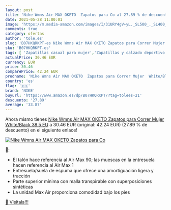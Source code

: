 ```yaml
---
layout: post
title: 'Nike Wmns Air MAX OKETO  Zapatos para Co al 27.89 % de descuento'
date: 2021-05-28 11:00:01
image: 'https://m.media-amazon.com/images/I/31URY4gV+yL._SL500_._SL400_.jpg'
comments: true
category: ofertas
author: 'tole.es'
slug: 'B07HKQRKPT-es Nike Wmns Air MAX OKETO Zapatos para Correr Mujer...'
sku: 'B07HKQRKPT-es'
tags: [ 'Zapatillas casual para mujer','Zapatillas y calzado deportivo para mujer','Zapatos','Zapatos para mujer','Zapatos y complementos','nike','zapatos', ]
actualPrice: 30.46 EUR
currency: EUR
price: 30.46
comparePrice: 42.24 EUR
prodname: 'Nike Wmns Air MAX OKETO  Zapatos para Correr Mujer  White/Black  38.5 EU'
country: 'es'
flag: '🇪🇸'
brand: 'NIKE'
buyurl: 'https://www.amazon.es/dp/B07HKQRKPT/?tag=tolees-21'
descuento: '27.89'
average: '33.87'
---
```


Ahora mismo tienes [Nike Wmns Air MAX OKETO  Zapatos para Correr Mujer  White/Black  38.5 EU](https://www.amazon.es/dp/B07HKQRKPT/?tag=tolees-21) a 30.46 EUR (original: 42.24 EUR) (27.89 %  de descuento) en el siguiente enlace!

[![Nike Wmns Air MAX OKETO  Zapatos para Co](https://m.media-amazon.com/images/I/31URY4gV+yL._SL500_._SL400_.jpg)](https://www.amazon.es/dp/B07HKQRKPT/?tag=tolees-21)

🔎:

- El talón hace referencia al Air Max 90; las muescas en la entresuela hacen referencia al Air Max 1
- Entresuela/suela de espuma que ofrece una amortiguación ligera y tracción
- Parte superior mínima con malla transpirable con superposiciones sintéticas
- La unidad Max Air proporciona comodidad bajo los pies

[🛒 Visítala!!!](https://www.amazon.es/dp/B07HKQRKPT/?tag=tolees-21)
